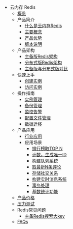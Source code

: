 * 云内存 Redis
    * [概览](database/uredis/overview) 
    * 产品简介
        * [什么是云内存Redis](database/uredis/product/concepts)
        * [主要概念](database/uredis/product/terminology)
        * [产品优势](database/uredis/product/superiority)
        * [版本说明](database/uredis/product/version)
    * 产品架构
        * [主备版Redis架构](database/uredis/architecture/uredis)
        * [分布式版Redis架构](database/uredis/architecture/udredis)
        * [主备版与分布式版对比](database/uredis/architecture/difference)
    * 快速上手
        * [创建实例](database/uredis/fast/create)
        * [访问实例](database/uredis/fast/access)
    * 操作指南
        * [实例管理](database/uredis/guide/instance)
        * [备份管理](database/uredis/guide/backup)
        * [监控告警](database/uredis/guide/monitor)
        * [配置文件管理](database/uredis/guide/config)
        * [数据迁移](database/uredis/guide/migration)
    * 产品应用
        * [行业应用](database/uredis/situation/industry)
        * 应用场景
            * [排行榜取TOP N](database/uredis/situation/application/topn)
            * [计数，生成唯一ID](database/uredis/situation/application/count)
            * [构建队列系统](database/uredis/situation/application/queue)
            * [取最新N条评论](database/uredis/situation/application/comment)
            * [存储社交关系](database/uredis/situation/application/relation)
            * [构建实时消息系统](database/uredis/situation/application/message)
            * [事务处理](database/uredis/situation/application/affair)
            * [基数统计功能](database/uredis/situation/application/statistics)
    * [产品价格](database/uredis/price)
    * [压力测试](database/uredis/test)
    * Redis常见问题
        * [主备Redis搜索大key](database/uredis/ops/bigkey)
    * [FAQs](database/uredis/faqs)
    
    
        
